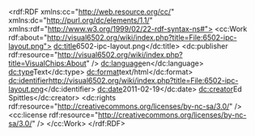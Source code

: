 <?xml version='1.0'  encoding="UTF-8" ?>
<rdf:RDF xmlns:cc="http://web.resource.org/cc/"
	xmlns:dc="http://purl.org/dc/elements/1.1/"
	xmlns:rdf="http://www.w3.org/1999/02/22-rdf-syntax-ns#">
	<cc:Work rdf:about="http://visual6502.org/wiki/index.php?title=File:6502-ipc-layout.png">
		<dc:title>6502-ipc-layout.png</dc:title>
		<dc:publisher rdf:resource="http://visual6502.org/wiki/index.php?title=VisualChips:About" />
		<dc:language>en</dc:language>
		<dc:type>Text</dc:type>
		<dc:format>text/html</dc:format>
		<dc:identifier>http://visual6502.org/wiki/index.php?title=File:6502-ipc-layout.png</dc:identifier>
		<dc:date>2011-02-19</dc:date>
		<dc:creator>Ed Spittles</dc:creator>
		<dc:rights rdf:resource="http://creativecommons.org/licenses/by-nc-sa/3.0/" />
		<cc:license rdf:resource="http://creativecommons.org/licenses/by-nc-sa/3.0/" />
	</cc:Work>
</rdf:RDF>
